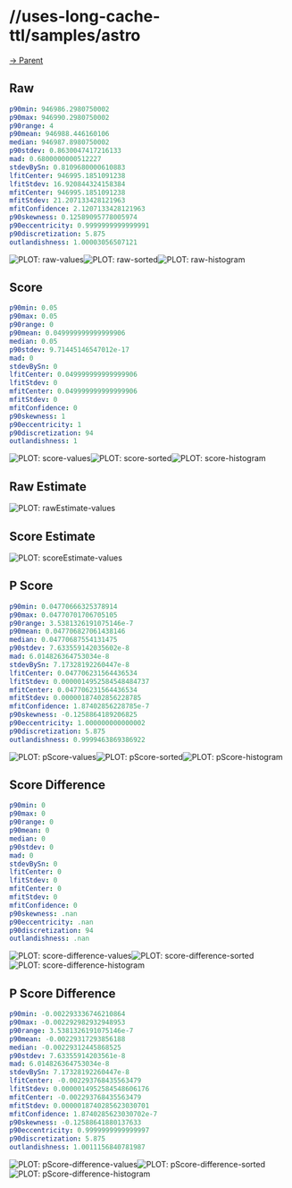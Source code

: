 
# //uses-long-cache-ttl/samples/astro

[→ Parent](../..)


## Raw


```yaml
p90min: 946986.2980750002
p90max: 946990.2980750002
p90range: 4
p90mean: 946988.446160106
median: 946987.8980750002
p90stdev: 0.8630047417216133
mad: 0.6800000000512227
stdevBySn: 0.8109680000610883
lfitCenter: 946995.1851091238
lfitStdev: 16.920844324158384
mfitCenter: 946995.1851091238
mfitStdev: 21.207133428121963
mfitConfidence: 2.1207133428121963
p90skewness: 0.12589095778005974
p90eccentricity: 0.9999999999999991
p90discretization: 5.875
outlandishness: 1.00003056507121

```

![PLOT: raw-values](./raw/values.svg)![PLOT: raw-sorted](./raw/sorted.svg)![PLOT: raw-histogram](./raw/histogram.svg)
## Score


```yaml
p90min: 0.05
p90max: 0.05
p90range: 0
p90mean: 0.049999999999999906
median: 0.05
p90stdev: 9.71445146547012e-17
mad: 0
stdevBySn: 0
lfitCenter: 0.049999999999999906
lfitStdev: 0
mfitCenter: 0.049999999999999906
mfitStdev: 0
mfitConfidence: 0
p90skewness: 1
p90eccentricity: 1
p90discretization: 94
outlandishness: 1

```

![PLOT: score-values](./score/values.svg)![PLOT: score-sorted](./score/sorted.svg)![PLOT: score-histogram](./score/histogram.svg)
## Raw Estimate

![PLOT: rawEstimate-values](./rawEstimate/values.svg)
## Score Estimate

![PLOT: scoreEstimate-values](./scoreEstimate/values.svg)
## P Score


```yaml
p90min: 0.04770666325378914
p90max: 0.04770701706705105
p90range: 3.5381326191075146e-7
p90mean: 0.047706827061438146
median: 0.04770687554131475
p90stdev: 7.633559142035602e-8
mad: 6.014826364753034e-8
stdevBySn: 7.17328192260447e-8
lfitCenter: 0.047706231564436534
lfitStdev: 0.0000014952584548484737
mfitCenter: 0.047706231564436534
mfitStdev: 0.00000187402856228785
mfitConfidence: 1.87402856228785e-7
p90skewness: -0.1258864189206825
p90eccentricity: 1.000000000000002
p90discretization: 5.875
outlandishness: 0.9999463869386922

```

![PLOT: pScore-values](./pScore/values.svg)![PLOT: pScore-sorted](./pScore/sorted.svg)![PLOT: pScore-histogram](./pScore/histogram.svg)
## Score Difference


```yaml
p90min: 0
p90max: 0
p90range: 0
p90mean: 0
median: 0
p90stdev: 0
mad: 0
stdevBySn: 0
lfitCenter: 0
lfitStdev: 0
mfitCenter: 0
mfitStdev: 0
mfitConfidence: 0
p90skewness: .nan
p90eccentricity: .nan
p90discretization: 94
outlandishness: .nan

```

![PLOT: score-difference-values](./score-difference/values.svg)![PLOT: score-difference-sorted](./score-difference/sorted.svg)![PLOT: score-difference-histogram](./score-difference/histogram.svg)
## P Score Difference


```yaml
p90min: -0.002293336746210864
p90max: -0.002292982932948953
p90range: 3.5381326191075146e-7
p90mean: -0.00229317293856188
median: -0.00229312445868525
p90stdev: 7.63355914203561e-8
mad: 6.014826364753034e-8
stdevBySn: 7.17328192260447e-8
lfitCenter: -0.002293768435563479
lfitStdev: 0.0000014952584548606176
mfitCenter: -0.002293768435563479
mfitStdev: 0.0000018740285623030701
mfitConfidence: 1.8740285623030702e-7
p90skewness: -0.12588641880137633
p90eccentricity: 0.9999999999999997
p90discretization: 5.875
outlandishness: 1.0011156840781987

```

![PLOT: pScore-difference-values](./pScore-difference/values.svg)![PLOT: pScore-difference-sorted](./pScore-difference/sorted.svg)![PLOT: pScore-difference-histogram](./pScore-difference/histogram.svg)
